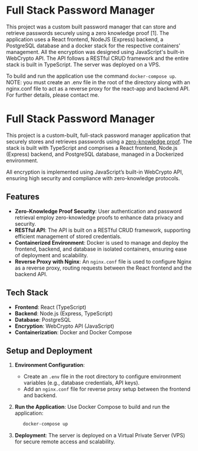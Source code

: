 # Full Stack Password Manager

This project was a custom built password manager that can store and retrieve passwords securely using a zero knowledge proof [1]. The application uses a React frontend, NodeJS (Express) backend, a PostgreSQL database and a docker stack for the respective containers' management. All the encryption was designed using JavaScript's built-in WebCrypto API. The API follows a RESTful CRUD framework and the entire stack is built in TypeScript. The server was deployed on a VPS.

To build and run the application use the command `docker-compose up`. NOTE: you must create an .env file in the root of the directory along with an nginx.conf file to act as a reverse proxy for the react-app and backend API. For further details, please contact me.

# Full Stack Password Manager

This project is a custom-built, full-stack password manager application that securely stores and retrieves passwords using a [zero-knowledge proof](https://en.wikipedia.org/wiki/Zero-knowledge_proof). The stack is built with TypeScript and comprises a React frontend, Node.js (Express) backend, and PostgreSQL database, managed in a Dockerized environment.

All encryption is implemented using JavaScript’s built-in WebCrypto API, ensuring high security and compliance with zero-knowledge protocols.

## Features

- **Zero-Knowledge Proof Security**: User authentication and password retrieval employ zero-knowledge proofs to enhance data privacy and security.
- **RESTful API**: The API is built on a RESTful CRUD framework, supporting efficient management of stored credentials.
- **Containerized Environment**: Docker is used to manage and deploy the frontend, backend, and database in isolated containers, ensuring ease of deployment and scalability.
- **Reverse Proxy with Nginx**: An `nginx.conf` file is used to configure Nginx as a reverse proxy, routing requests between the React frontend and the backend API.

## Tech Stack

- **Frontend**: React (TypeScript)
- **Backend**: Node.js (Express, TypeScript)
- **Database**: PostgreSQL
- **Encryption**: WebCrypto API (JavaScript)
- **Containerization**: Docker and Docker Compose

## Setup and Deployment

1. **Environment Configuration**:
   - Create an `.env` file in the root directory to configure environment variables (e.g., database credentials, API keys).
   - Add an `nginx.conf` file for reverse proxy setup between the frontend and backend.

2. **Run the Application**:
   Use Docker Compose to build and run the application:
   ```bash
      docker-compose up

3. **Deployment**: The server is deployed on a Virtual Private Server (VPS) for secure remote access and scalability.

